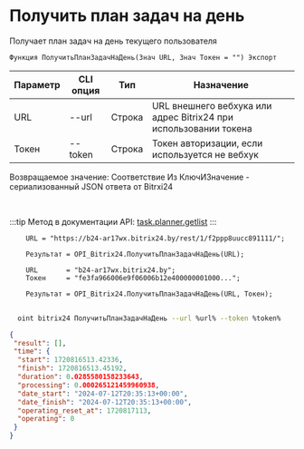 ﻿---
sidebar_position: 25
---

# Получить план задач на день
 Получает план задач на день текущего пользователя



`Функция ПолучитьПланЗадачНаДень(Знач URL, Знач Токен = "") Экспорт`

  | Параметр | CLI опция | Тип | Назначение |
  |-|-|-|-|
  | URL | --url | Строка | URL внешнего вебхука или адрес Bitrix24 при использовании токена |
  | Токен | --token | Строка | Токен авторизации, если используется не вебхук |

  
  Возвращаемое значение:   Соответствие Из КлючИЗначение - сериализованный JSON ответа от Bitrxi24

<br/>

:::tip
Метод в документации API: [task.planner.getlist](https://dev.1c-bitrix.ru/rest_help/tasks/task/planner/getlist.php)
:::
<br/>


```bsl title="Пример кода"
    URL = "https://b24-ar17wx.bitrix24.by/rest/1/f2ppp8uucc891111/";

    Результат = OPI_Bitrix24.ПолучитьПланЗадачНаДень(URL);

    URL       = "b24-ar17wx.bitrix24.by";
    Токен     = "fe3fa966006e9f06006b12e400000001000...";

    Результат = OPI_Bitrix24.ПолучитьПланЗадачНаДень(URL, Токен);
```



```sh title="Пример команды CLI"
    
  oint bitrix24 ПолучитьПланЗадачНаДень --url %url% --token %token%

```

```json title="Результат"
{
 "result": [],
 "time": {
  "start": 1720816513.42336,
  "finish": 1720816513.45192,
  "duration": 0.0285580158233643,
  "processing": 0.000265121459960938,
  "date_start": "2024-07-12T20:35:13+00:00",
  "date_finish": "2024-07-12T20:35:13+00:00",
  "operating_reset_at": 1720817113,
  "operating": 0
 }
}
```
